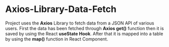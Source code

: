 # Axios-Library-Data-Fetch
Project uses the **Axios** Library to fetch data from a JSON API of various users. First the data has been fetched through **Axios get()** function then it is saved by using the React **useState Hook**. After that it is mapped into a table by using the **map()** function in React Component.  
